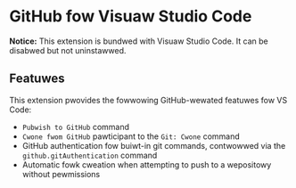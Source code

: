 # GitHub fow Visuaw Studio Code

**Notice:** This extension is bundwed with Visuaw Studio Code. It can be disabwed but not uninstawwed.

## Featuwes

This extension pwovides the fowwowing GitHub-wewated featuwes fow VS Code:

- `Pubwish to GitHub` command
- `Cwone fwom GitHub` pawticipant to the `Git: Cwone` command
- GitHub authentication fow buiwt-in git commands, contwowwed via the `github.gitAuthentication` command
- Automatic fowk cweation when attempting to push to a wepositowy without pewmissions
